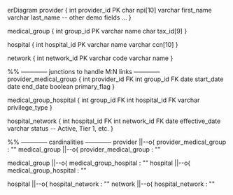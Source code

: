 erDiagram
provider {
    int    provider_id PK
    char   npi[10]
    varchar first_name
    varchar last_name
    -- other demo fields …
}

medical_group {
    int    group_id PK
    varchar name
    char   tax_id[9]
}

hospital {
    int    hospital_id PK
    varchar name
    varchar ccn[10]
}

network {
    int    network_id PK
    varchar code
    varchar name
}

%% ────── junctions to handle M:N links ──────
provider_medical_group {
    int provider_id FK
    int group_id    FK
    date start_date
    date end_date
    boolean primary_flag
}

medical_group_hospital {
    int group_id    FK
    int hospital_id FK
    varchar privilege_type
}

hospital_network {
    int hospital_id FK
    int network_id  FK
    date effective_date
    varchar status          -- Active, Tier 1, etc.
}

%% ────── cardinalities ──────
provider      ||--o{ provider_medical_group : ""
medical_group ||--o{ provider_medical_group : ""

medical_group ||--o{ medical_group_hospital : ""
hospital      ||--o{ medical_group_hospital : ""

hospital      ||--o{ hospital_network : ""
network       ||--o{ hospital_network : ""